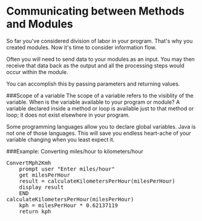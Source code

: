 # Communicating between Methods and Modules
So far you've considered division of labor in your program. That's why you created modules. Now it's time to consider information flow.

Often you will need to send data to your modules as an input. You may then receive that data back as the output and all the processing steps would occur within the module.

You can accomplish this by passing parameters and returning values.
 
###Scope of a variable
The scope of a variable refers to the visiblity of the variable. When is the variable available to your program or module? A variable declared inside a method or loop is available just to that method or loop; it does not exist elsewhere in your program. 

Some programming languages allow you to declare global variables. Java is not one of those languages. This will save you endless heart-ache of your variable changing when you least expect it. 


###Example: Converting miles/hour to kilometers/hour
<pre>ConvertMph2Kmh
    prompt user "Enter miles/hour"
    get milesPerHour
    result = calculateKilometersPerHour(milesPerHour)
    display result
    END
calculateKilometersPerHour(milesPerHour)
    kph = milesPerHour * 0.62137119
    return kph</pre>
    
    